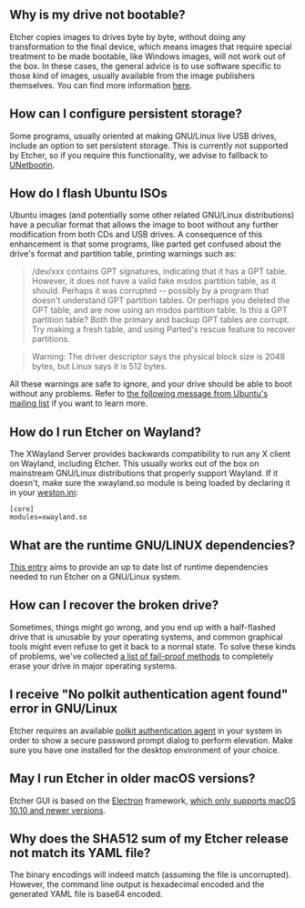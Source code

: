 ## Why is my drive not bootable?

Etcher copies images to drives byte by byte, without doing any transformation to the final device, which means images that require special treatment to be made bootable, like Windows images, will not work out of the box. In these cases, the general advice is to use software specific to those kind of images, usually available from the image publishers themselves. You can find more information [here](https://github.com/balena-io/etcher/blob/master/docs/USER-DOCUMENTATION.md#why-is-my-drive-not-bootable).

## How can I configure persistent storage?

Some programs, usually oriented at making GNU/Linux live USB drives, include an option to set persistent storage. This is currently not supported by Etcher, so if you require this functionality, we advise to fallback to [UNetbootin](https://unetbootin.github.io/).

## How do I flash Ubuntu ISOs

Ubuntu images (and potentially some other related GNU/Linux distributions) have a peculiar format that allows the image to boot without any further modification from both CDs and USB drives.
A consequence of this enhancement is that some programs, like parted get confused about the drive's format and partition table, printing warnings such as:

> /dev/xxx contains GPT signatures, indicating that it has a GPT table. However, it does not have a valid fake msdos partition table, as it should. Perhaps it was corrupted -- possibly by a program that doesn't understand GPT partition tables. Or perhaps you deleted the GPT table, and are now using an msdos partition table. Is this a GPT partition table? Both the primary and backup GPT tables are corrupt. Try making a fresh table, and using Parted's rescue feature to recover partitions.

> Warning: The driver descriptor says the physical block size is 2048 bytes, but Linux says it is 512 bytes.

All these warnings are safe to ignore, and your drive should be able to boot without any problems.
Refer to [the following message from Ubuntu's mailing list](https://lists.ubuntu.com/archives/ubuntu-devel/2011-June/033495.html) if you want to learn more.

## How do I run Etcher on Wayland?

The XWayland Server provides backwards compatibility to run any X client on Wayland, including Etcher.
This usually works out of the box on mainstream GNU/Linux distributions that properly support Wayland. If it doesn't, make sure the xwayland.so module is being loaded by declaring it in your [weston.ini](http://manpages.ubuntu.com/manpages/wily/man5/weston.ini.5.html):

```
[core]
modules=xwayland.so
```

## What are the runtime GNU/LINUX dependencies?

[This entry](https://github.com/balena-io/etcher/blob/master/docs/USER-DOCUMENTATION.md#runtime-gnulinux-dependencies) aims to provide an up to date list of runtime dependencies needed to run Etcher on a GNU/Linux system.

## How can I recover the broken drive?

Sometimes, things might go wrong, and you end up with a half-flashed drive that is unusable by your operating systems, and common graphical tools might even refuse to get it back to a normal state.
To solve these kinds of problems, we've collected [a list of fail-proof methods](https://github.com/balena-io/etcher/blob/master/docs/USER-DOCUMENTATION.md#recovering-broken-drives) to completely erase your drive in major operating systems.

## I receive "No polkit authentication agent found" error in GNU/Linux

Etcher requires an available [polkit authentication agent](https://wiki.archlinux.org/index.php/Polkit#Authentication_agents) in your system in order to show a secure password prompt dialog to perform elevation. Make sure you have one installed for the desktop environment of your choice.

## May I run Etcher in older macOS versions?

Etcher GUI is based on the [Electron](http://electron.atom.io/) framework, [which only supports macOS 10.10 and newer versions](https://github.com/electron/electron/blob/master/docs/tutorial/support.md#supported-platforms).

## Why does the SHA512 sum of my Etcher release not match its YAML file?

The binary encodings will indeed match (assuming the file is uncorrupted). However, the command line output is hexadecimal encoded and the generated YAML file is base64 encoded. 
